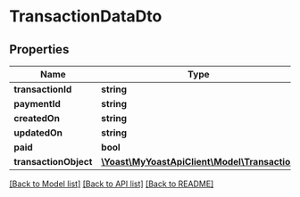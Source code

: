 # TransactionDataDto

## Properties
Name | Type | Description | Notes
------------ | ------------- | ------------- | -------------
**transactionId** | **string** |  | 
**paymentId** | **string** |  | 
**createdOn** | **string** |  | 
**updatedOn** | **string** |  | 
**paid** | **bool** |  | 
**transactionObject** | [**\Yoast\MyYoastApiClient\Model\Transaction**](Transaction.md) |  | 

[[Back to Model list]](../../README.md#documentation-for-models) [[Back to API list]](../../README.md#documentation-for-api-endpoints) [[Back to README]](../../README.md)

